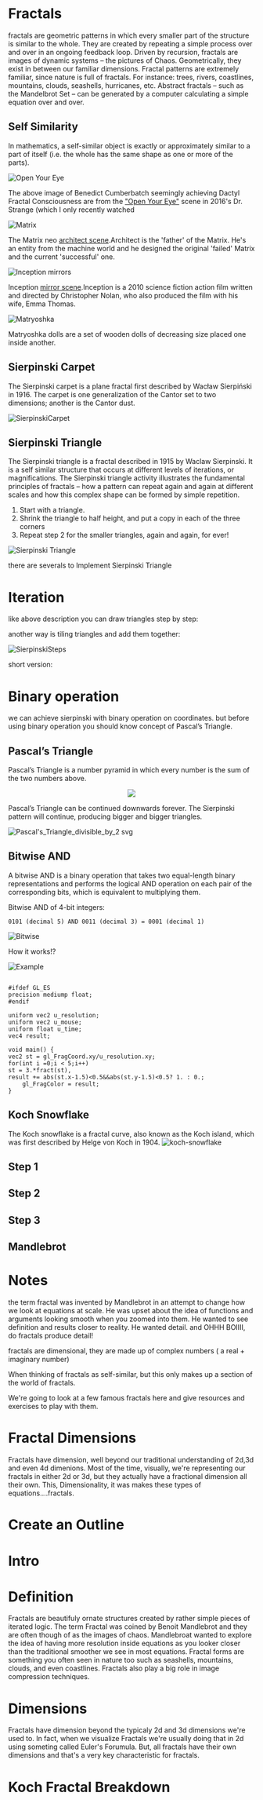 # Fractals

fractals are geometric patterns in which every smaller part of the structure is similar to the whole. They are created by repeating a simple process over and over in an ongoing feedback loop. Driven by recursion, fractals are images of dynamic systems – the pictures of Chaos. Geometrically, they exist in between our familiar dimensions. Fractal patterns are extremely familiar, since nature is full of fractals. For instance: trees, rivers, coastlines, mountains, clouds, seashells, hurricanes, etc. Abstract fractals – such as the Mandelbrot Set – can be generated by a computer calculating a simple equation over and over.


## Self Similarity


In mathematics, a self-similar object is exactly or approximately similar to a part of itself (i.e. the whole has the same shape as one or more of the parts).

![Open Your Eye](https://user-images.githubusercontent.com/16706911/76868340-fe9a1b80-687b-11ea-8134-16211c8397db.png)

The above image of Benedict Cumberbatch seemingly achieving Dactyl Fractal Consciousness are from the ["Open Your Eye"](https://www.youtube.com/watch?v=ayhTVShJCt0&start=115) scene in 2016's Dr. Strange (which I only recently watched

![Matrix](https://user-images.githubusercontent.com/16706911/77425878-0b28f180-6df1-11ea-8023-991f9e62eb41.png)

The Matrix neo [architect scene](https://youtu.be/cHZl2naX1Xk).Architect is the 'father' of the Matrix. He's an entity from the machine world and he designed the original 'failed' Matrix and the current 'successful' one. 

![Inception mirrors](https://user-images.githubusercontent.com/16706911/77426422-10d30700-6df2-11ea-92b0-43b4f9d1a712.png)

Inception [mirror scene](https://youtu.be/q3tBBhYJeAw?t=22).Inception is a 2010 science fiction action film written and directed by Christopher Nolan, who also produced the film with his wife, Emma Thomas. 

![Matryoshka](https://user-images.githubusercontent.com/16706911/76863425-b62b2f80-6874-11ea-9ec2-f64c20cac3e2.jpg)

Matryoshka dolls are a set of wooden dolls of decreasing size placed one inside another.

<div class="codeAndCanvas" data="fractal-tile.frag"></div>


## Sierpinski Carpet

The Sierpinski carpet is a plane fractal first described by Wacław Sierpiński in 1916.
The carpet is one generalization of the Cantor set to two dimensions; another is the Cantor dust.

![SierpinskiCarpet](https://user-images.githubusercontent.com/16706911/76880020-53de2900-688c-11ea-8eee-ece2af33adf9.png)



<div class="codeAndCanvas" data="SierpinskiCarpet.frag"></div>

## Sierpinski Triangle

The Sierpinski triangle is a fractal described in 1915 by Waclaw Sierpinski. It is a self similar structure that occurs at different levels of iterations, or magnifications.
The Sierpinski triangle activity illustrates the fundamental principles of fractals – how a pattern can repeat again and again at different scales and how this complex shape can be formed by simple repetition.

1. Start with a triangle.
2. Shrink the triangle to half height, and put a copy in each of the three corners
3. Repeat step 2 for the smaller triangles, again and again, for ever!

![Sierpinski Triangle](https://user-images.githubusercontent.com/16706911/76851352-5d509c80-685e-11ea-8028-7665835dca7d.png)

there are severals to Implement Sierpinski Triangle

# Iteration
like above description you can draw triangles step by step:

<div class="codeAndCanvas" data="SierpinskiTriangleDrawiteration.frag"></div>

another way is tiling triangles and add them together:

![SierpinskiSteps](https://user-images.githubusercontent.com/16706911/77071996-392dc080-6a02-11ea-952f-6e4e41cae086.png)


<div class="codeAndCanvas" data="SierpinskiTriangleIteration.frag"></div>


short version:

<div class="codeAndCanvas" data="SierpinskiTriangleShortVersion.frag"></div>

# Binary operation

we can achieve sierpinski with binary operation on coordinates.
but before using binary operation you should know concept of Pascal’s Triangle.

## Pascal’s Triangle

Pascal’s Triangle is a number pyramid in which every number is the sum of the two numbers above. 
<p align="center">
<img  src = "https://user-images.githubusercontent.com/16706911/76882629-2eebb500-6890-11ea-98f8-bbbb74f02188.gif" >
</p>

Pascal’s Triangle can be continued downwards forever. The Sierpinski pattern will continue, producing bigger and bigger triangles.

![Pascal's_Triangle_divisible_by_2 svg](https://user-images.githubusercontent.com/16706911/76882409-dae0d080-688f-11ea-8925-85f5a7fe3a31.png)

## Bitwise AND

A bitwise AND is a binary operation that takes two equal-length binary representations and performs the logical AND operation on each pair of the corresponding bits, which is equivalent to multiplying them.

Bitwise AND of 4-bit integers:
```
0101 (decimal 5) AND 0011 (decimal 3) = 0001 (decimal 1)
```
![Bitwise](https://user-images.githubusercontent.com/16706911/76884322-c6ea9e00-6892-11ea-9499-fb99adae747f.png)

How it works!?

![Example](https://user-images.githubusercontent.com/16706911/77084845-b7935e00-6a14-11ea-97a6-034742388aeb.png)

```

#ifdef GL_ES
precision mediump float;
#endif

uniform vec2 u_resolution;
uniform vec2 u_mouse;
uniform float u_time;
vec4 result;

void main() {
vec2 st = gl_FragCoord.xy/u_resolution.xy;
for(int i =0;i < 5;i++)
st = 3.*fract(st),
result += abs(st.x-1.5)<0.5&&abs(st.y-1.5)<0.5? 1. : 0.;
    gl_FragColor = result;
}
```


## Koch Snowflake


The Koch snowflake is a fractal curve, also known as the Koch island, which was first described by Helge von Koch in 1904. 
![koch-snowflake](https://user-images.githubusercontent.com/16706911/77396687-ce91d180-6dc1-11ea-9794-caddf1929c51.png)

## Step 1
<div class="codeAndCanvas" data="KochSnowflakeStep_1.frag"></div>

## Step 2
<div class="codeAndCanvas" data="KochSnowflakeStep_2.frag"></div>

## Step 3
<div class="codeAndCanvas" data="KochSnowflakeStep_3.frag"></div>



## Mandlebrot
<div class="codeAndCanvas" data="Mandlebrot.frag"></div>




# Notes
the term fractal was invented by Mandlebrot in an attempt to change how we look at equations at scale. He was upset about the idea of functions and arguments looking smooth when you zoomed into them. He wanted to see definition and results closer to reality. He wanted detail. and OHHH BOIIII, do fractals produce detail!

fractals are dimensional, they are made up of complex numbers ( a real + imaginary number)

When thinking of fractals as self-similar, but this only makes up a section of the world of fractals.

We're going to look at a few famous fractals here and give resources and exercises to play with them.

# Fractal Dimensions
Fractals have dimension, well beyond our traditional understanding of 2d,3d and even 4d dimenions. Most of the time, visually, we're representing our fractals in either 2d or 3d, but they actually have a fractional dimension all their own. This, Dimensionality, it was makes these types of equations....fractals.



# Create an Outline




# Intro

# Definition
Fractals are beautifuly ornate structures created by rather simple pieces of iterated logic. The term Fractal was coined by Benoit Mandlebrot and they are often though of as the images of chaos. Mandlebroat wanted to explore the idea of having more resolution inside equations as you looker closer than the traditional smoother we see in most equations. Fractal forms are something you often seen in nature too such as seashells, mountains, clouds, and even coastlines. Fractals also play a big role in image compression techniques.

# Dimensions
Fractals have dimension beyond the typicaly 2d and 3d dimensions we're used to. In fact, when we visualize Fractals we're usually doing that in 2d using someting called Euler's Forumula. But, all fractals have their own dimensions and that's a very key characteristic for fractals. 

# Koch Fractal Breakdown

<div class="simpleFunction" data="
//y = step(0.0,1.0-abs(x));
y = max(0.0,1.0-abs(x));
y += max(0.,1.0-abs(x*2.0-3.0))*.5 +max(0.,1.0-abs(x*2.0+3.0))*.5;
y += max(0.,1.0-abs(x*3.0-7.0))*.25 +max(0.,1.0-abs(x*3.0+7.0))*.25;
"></div>